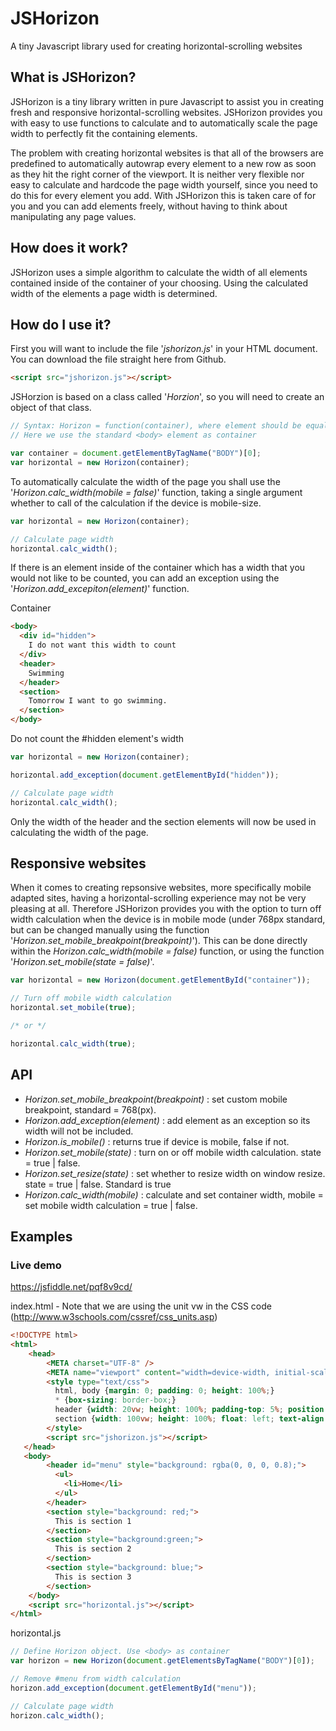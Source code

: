 # JSHorizon
A tiny Javascript library used for creating horizontal-scrolling websites

## What is JSHorizon?
JSHorizon is a tiny library written in pure Javascript to assist you in creating fresh and responsive horizontal-scrolling websites. JSHorizon provides you with easy to use functions to calculate and to automatically scale the page width to perfectly fit the containing elements.

The problem with creating horizontal websites is that all of the browsers are predefined to automatically autowrap every element to a new row as soon as they hit the right corner of the viewport. It is neither very flexible nor easy to calculate and hardcode the page width yourself, since you need to do this for every element you add. With JSHorizon this is taken care of for you and you can add elements freely, without having to think about manipulating any page values.

## How does it work?
JSHorizon uses a simple algorithm to calculate the width of all elements contained inside of the container of your choosing. Using the calculated width of the elements a page width is determined.

## How do I use it?

First you will want to include the file '*jshorizon.js*' in your HTML document. You can download the file straight here from Github.

```html
<script src="jshorizon.js"></script>
```

JSHorzion is based on a class called '*Horzion*', so you will need to create an object of that class.

```javascript
// Syntax: Horizon = function(container), where element should be equal to a container of your choosing
// Here we use the standard <body> element as container

var container = document.getElementByTagName("BODY")[0];
var horizontal = new Horizon(container);
```

To automatically calculate the width of the page you shall use the '*Horizon.calc_width(mobile = false)*' function, taking a single argument whether to call of the calculation if the device is mobile-size.

```javascript
var horizontal = new Horizon(container);

// Calculate page width
horizontal.calc_width();
```

If there is an element inside of the container which has a width that you would not like to be counted, you can add an exception using the '*Horizon.add_excepiton(element)*' function.

Container

```html
<body>
  <div id="hidden">
    I do not want this width to count
  </div>
  <header>
    Swimming
  </header>
  <section>
    Tomorrow I want to go swimming.
  </section>
</body>
```

Do not count the #hidden element's width

```javascript
var horizontal = new Horizon(container);

horizontal.add_exception(document.getElementById("hidden"));

// Calculate page width
horizontal.calc_width();
```

Only the width of the header and the section elements will now be used in calculating the width of the page.

## Responsive websites

When it comes to creating repsonsive websites, more specifically mobile adapted sites, having a horizontal-scrolling experience may not be very pleasing at all. Therefore JSHorizon provides you with the option to turn off width calculation when the device is in mobile mode (under 768px standard, but can be changed manually using the function '*Horizon.set_mobile_breakpoint(breakpoint)*'). This can be done directly within the *Horizon.calc_width(mobile = false)* function, or using the function '*Horizon.set_mobile(state = false)*'.

```javascript
var horizontal = new Horizon(document.getElementById("container"));

// Turn off mobile width calculation
horizontal.set_mobile(true);

/* or */

horizontal.calc_width(true);
```

## API

- *Horizon.set_mobile_breakpoint(breakpoint)* : set custom mobile breakpoint, standard = 768(px).
- *Horizon.add_exception(element)* : add element as an exception so its width will not be included.
- *Horizon.is_mobile()* : returns true if device is mobile, false if not.
- *Horizon.set_mobile(state)* : turn on or off mobile width calculation. state = true | false.
- *Horizon.set_resize(state)* : set whether to resize width on window resize. state = true | false. Standard is true
- *Horizon.calc_width(mobile)* : calculate and set container width, mobile = set mobile width calculation = true | false.

## Examples

### Live demo

https://jsfiddle.net/pqf8v9cd/

index.html - Note that we are using the unit vw in the CSS code (http://www.w3schools.com/cssref/css_units.asp)

```html
<!DOCTYPE html>
<html>
    <head>
        <META charset="UTF-8" />
        <META name="viewport" content="width=device-width, initial-scale=1.0" />
        <style type="text/css">
          html, body {margin: 0; padding: 0; height: 100%;}
          * {box-sizing: border-box;}
          header {width: 20vw; height: 100%; padding-top: 5%; position: absolute; top: 0; color: #FFF;}
          section {width: 100vw; height: 100%; float: left; text-align: center;}
        </style>
        <script src="jshorizon.js"></script>
   </head>
   <body>
        <header id="menu" style="background: rgba(0, 0, 0, 0.8);">
          <ul>
            <li>Home</li>
          </ul>
        </header>
        <section style="background: red;">
          This is section 1
        </section>
        <section style="background:green;">
          This is section 2
        </section>
        <section style="background: blue;">
          This is section 3
        </section>
    </body>
    <script src="horizontal.js"></script>
</html>
```

horizontal.js
```javascript
// Define Horizon object. Use <body> as container
var horizon = new Horizon(document.getElementsByTagName("BODY")[0]);

// Remove #menu from width calculation
horizon.add_exception(document.getElementById("menu"));

// Calculate page width
horizon.calc_width();
```


